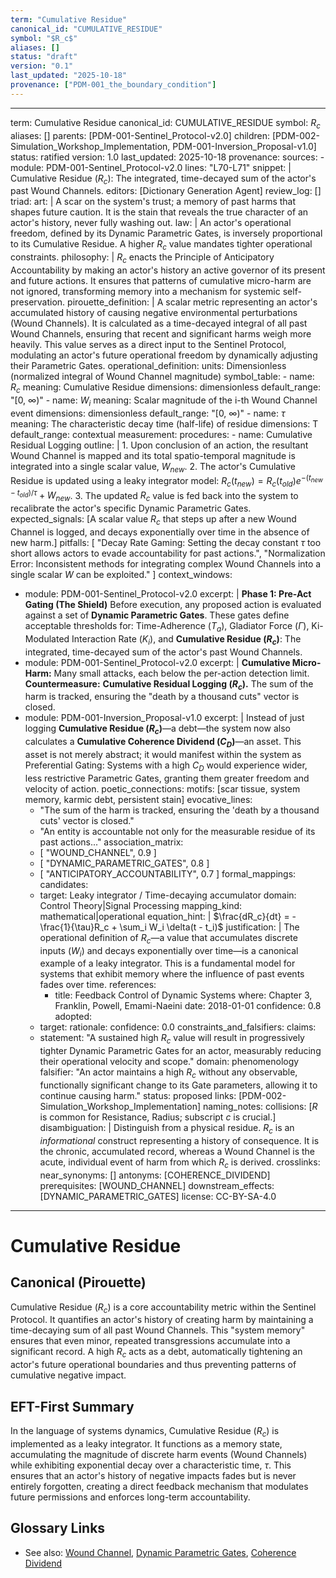 ```yaml
---
term: "Cumulative Residue"
canonical_id: "CUMULATIVE_RESIDUE"
symbol: "$R_c$"
aliases: []
status: "draft"
version: "0.1"
last_updated: "2025-10-18"
provenance: ["PDM-001_the_boundary_condition"]
---
```


---
term: Cumulative Residue
canonical_id: CUMULATIVE_RESIDUE
symbol: $R_c$
aliases: []
parents: [PDM-001-Sentinel_Protocol-v2.0]
children: [PDM-002-Simulation_Workshop_Implementation, PDM-001-Inversion_Proposal-v1.0]
status: ratified
version: 1.0
last_updated: 2025-10-18
provenance:
  sources:
    - module: PDM-001-Sentinel_Protocol-v2.0
      lines: "L70-L71"
      snippet: |
        Cumulative Residue ($R_c$): The integrated, time-decayed sum of the actor's past Wound Channels.
  editors: [Dictionary Generation Agent]
  review_log: []
triad:
  art: |
    A scar on the system's trust; a memory of past harms that shapes future caution. It is the stain that reveals the true character of an actor's history, never fully washing out.
  law: |
    An actor's operational freedom, defined by its Dynamic Parametric Gates, is inversely proportional to its Cumulative Residue. A higher $R_c$ value mandates tighter operational constraints.
  philosophy: |
    $R_c$ enacts the Principle of Anticipatory Accountability by making an actor's history an active governor of its present and future actions. It ensures that patterns of cumulative micro-harm are not ignored, transforming memory into a mechanism for systemic self-preservation.
pirouette_definition: |
  A scalar metric representing an actor's accumulated history of causing negative environmental perturbations (Wound Channels). It is calculated as a time-decayed integral of all past Wound Channels, ensuring that recent and significant harms weigh more heavily. This value serves as a direct input to the Sentinel Protocol, modulating an actor's future operational freedom by dynamically adjusting their Parametric Gates.
operational_definition:
  units: Dimensionless (normalized integral of Wound Channel magnitude)
  symbol_table:
    - name: $R_c$
      meaning: Cumulative Residue
      dimensions: dimensionless
      default_range: "[0, ∞)"
    - name: $W_i$
      meaning: Scalar magnitude of the i-th Wound Channel event
      dimensions: dimensionless
      default_range: "[0, ∞)"
    - name: $\tau$
      meaning: The characteristic decay time (half-life) of residue
      dimensions: T
      default_range: contextual
  measurement:
    procedures:
      - name: Cumulative Residual Logging
        outline: |
          1. Upon conclusion of an action, the resultant Wound Channel is mapped and its total spatio-temporal magnitude is integrated into a single scalar value, $W_{new}$.
          2. The actor's Cumulative Residue is updated using a leaky integrator model: $R_{c}(t_{new}) = R_{c}(t_{old})e^{-(t_{new}-t_{old})/\tau} + W_{new}$.
          3. The updated $R_c$ value is fed back into the system to recalibrate the actor's specific Dynamic Parametric Gates.
        expected_signals: [A scalar value $R_c$ that steps up after a new Wound Channel is logged, and decays exponentially over time in the absence of new harm.]
        pitfalls: [
          "Decay Rate Gaming: Setting the decay constant $\tau$ too short allows actors to evade accountability for past actions.",
          "Normalization Error: Inconsistent methods for integrating complex Wound Channels into a single scalar $W$ can be exploited."
        ]
context_windows:
  - module: PDM-001-Sentinel_Protocol-v2.0
    excerpt: |
      **Phase 1: Pre-Act Gating (The Shield)**
      Before execution, any proposed action is evaluated against a set of **Dynamic Parametric Gates**. These gates define acceptable thresholds for: Time-Adherence ($T_a$), Gladiator Force ($\Gamma$), Ki-Modulated Interaction Rate ($K_i$), and **Cumulative Residue ($R_c$)**: The integrated, time-decayed sum of the actor's past Wound Channels.
  - module: PDM-001-Sentinel_Protocol-v2.0
    excerpt: |
      **Cumulative Micro-Harm:** Many small attacks, each below the per-action detection limit.
      **Countermeasure:** **Cumulative Residual Logging ($R_c$).** The sum of the harm is tracked, ensuring the "death by a thousand cuts" vector is closed.
  - module: PDM-001-Inversion_Proposal-v1.0
    excerpt: |
      Instead of just logging **Cumulative Residue ($R_c$)**—a debt—the system now also calculates a **Cumulative Coherence Dividend ($C_D$)**—an asset. This asset is not merely abstract; it would manifest within the system as Preferential Gating: Systems with a high $C_D$ would experience wider, less restrictive Parametric Gates, granting them greater freedom and velocity of action.
poetic_connections:
  motifs: [scar tissue, system memory, karmic debt, persistent stain]
  evocative_lines:
    - "The sum of the harm is tracked, ensuring the 'death by a thousand cuts' vector is closed."
    - "An entity is accountable not only for the measurable residue of its past actions..."
  association_matrix:
    - [ "WOUND_CHANNEL", 0.9 ]
    - [ "DYNAMIC_PARAMETRIC_GATES", 0.8 ]
    - [ "ANTICIPATORY_ACCOUNTABILITY", 0.7 ]
formal_mappings:
  candidates:
    - target: Leaky integrator / Time-decaying accumulator
      domain: Control Theory|Signal Processing
      mapping_kind: mathematical|operational
      equation_hint: |
        $\frac{dR_c}{dt} = -\frac{1}{\tau}R_c + \sum_i W_i \delta(t - t_i)$
      justification: |
        The operational definition of $R_c$—a value that accumulates discrete inputs ($W_i$) and decays exponentially over time—is a canonical example of a leaky integrator. This is a fundamental model for systems that exhibit memory where the influence of past events fades over time.
      references:
        - title: Feedback Control of Dynamic Systems
          where: Chapter 3, Franklin, Powell, Emami-Naeini
          date: 2018-01-01
      confidence: 0.8
  adopted:
    - target:
      rationale:
      confidence: 0.0
constraints_and_falsifiers:
  claims:
    - statement: "A sustained high $R_c$ value will result in progressively tighter Dynamic Parametric Gates for an actor, measurably reducing their operational velocity and scope."
      domain: phenomenology
      falsifier: "An actor maintains a high $R_c$ without any observable, functionally significant change to its Gate parameters, allowing it to continue causing harm."
      status: proposed
      links: [PDM-002-Simulation_Workshop_Implementation]
naming_notes:
  collisions: [$R$ is common for Resistance, Radius; subscript $c$ is crucial.]
  disambiguation: |
    Distinguish from a physical residue. $R_c$ is an *informational* construct representing a history of consequence. It is the chronic, accumulated record, whereas a Wound Channel is the acute, individual event of harm from which $R_c$ is derived.
crosslinks:
  near_synonyms: []
  antonyms: [COHERENCE_DIVIDEND]
  prerequisites: [WOUND_CHANNEL]
  downstream_effects: [DYNAMIC_PARAMETRIC_GATES]
license: CC-BY-SA-4.0
---

# Cumulative Residue

## Canonical (Pirouette)
Cumulative Residue ($R_c$) is a core accountability metric within the Sentinel Protocol. It quantifies an actor's history of creating harm by maintaining a time-decaying sum of all past Wound Channels. This "system memory" ensures that even minor, repeated transgressions accumulate into a significant record. A high $R_c$ acts as a debt, automatically tightening an actor's future operational boundaries and thus preventing patterns of cumulative negative impact.

## EFT-First Summary
In the language of systems dynamics, Cumulative Residue ($R_c$) is implemented as a leaky integrator. It functions as a memory state, accumulating the magnitude of discrete harm events (Wound Channels) while exhibiting exponential decay over a characteristic time, $\tau$. This ensures that an actor's history of negative impacts fades but is never entirely forgotten, creating a direct feedback mechanism that modulates future permissions and enforces long-term accountability.

## Glossary Links
- See also: [Wound Channel](<link>), [Dynamic Parametric Gates](<link>), [Coherence Dividend](<link>)